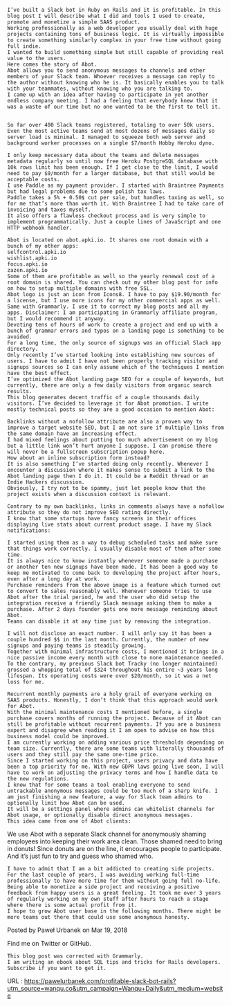     
    I’ve built a Slack bot in Ruby on Rails and it is profitable. In this blog post I will describe what I did and tools I used to create, promote and monetize a simple SAAS product.  
    Working professionally as a web developer you usually deal with huge projects containing tons of business logic. It is virtually impossible to create something similarly complex in your free time without going full indie.  
    I wanted to build something simple but still capable of providing real value to the users.  
    Here comes the story of Abot.  
    Abot allows you to send anonymous messages to channels and other members of your Slack team. Whoever receives a message can reply to the author without knowing who he is. It basically enables you to talk with your teammates, without knowing who you are talking to.  
    I came up with an idea after having to participate in yet another endless company meeting. I had a feeling that everybody knew that it was a waste of our time but no one wanted to be the first to tell it.  
      
      
    So far over 400 Slack teams registered, totaling to over 50k users. Even the most active teams send at most dozens of messages daily so server load is minimal. I managed to squeeze both web server and background worker processes on a single $7/month Hobby Heroku dyno.  
      
    I only keep necessary data about the teams and delete messages metadata regularly so until now free Heroku PostgreSQL database with 10k rows limit has been enough. If I get close to the limit, I would need to pay $9/month for a larger database, but that still would be acceptable costs.  
    I use Paddle as my payment provider. I started with Braintree Payments but had legal problems due to some polish tax laws.  
    Paddle takes a 5% + 0.50$ cut per sale, but handles taxing as well, so for me that’s more than worth it. With Braintree I had to take care of invoicing and taxes myself.  
    It also offers a flawless checkout process and is very simple to implement programmatically. Just a couple lines of JavaScript and one HTTP webhook handler.  
      
    Abot is located on abot.apki.io. It shares one root domain with a bunch of my other apps:  
    selfcontrol.apki.io  
    wishlist.apki.io  
    focus.apki.io  
    zazen.apki.io  
    Some of them are profitable as well so the yearly renewal cost of a root domain is shared. You can check out my other blog post for info on how to setup multiple domains with free SSL.  
    Abot logo is just an icon from Icons8. I have to pay $19.90/month for a license, but I use more icons for my other commercial apps as well.  
    Same with Grammarly. I use it to correct my blog posts and all my apps. Disclaimer: I am participating in Grammarly affiliate program, but I would recommend it anyway.  
    Devoting tens of hours of work to create a project and end up with a bunch of grammar errors and typos on a landing page is something to be avoided.  
    For a long time, the only source of signups was an official Slack app directory.  
    Only recently I’ve started looking into establishing new sources of users. I have to admit I have not been properly tracking visitor and signups sources so I can only assume which of the techniques I mention have the best effect.  
    I’ve optimized the Abot landing page SEO for a couple of keywords, but currently, there are only a few daily visitors from organic search results.  
    This blog generates decent traffic of a couple thousands daily visitors. I’ve decided to leverage it for Abot promotion. I write mostly technical posts so they are a good occasion to mention Abot:  
      
    Backlinks without a nofollow attribute are also a proven way to improve a target website SEO, but I am not sure if multiple links from the same domain have an increasing effect.  
    I had mixed feelings about putting too much advertisement on my blog but a little link won’t hurt anyone I suppose. I can promise there will never be a fullscreen subscription popup here.  
    How about an inline subscription form instead?  
    It is also something I’ve started doing only recently. Whenever I encounter a discussion where it makes sense to submit a link to the Abot landing page then I do it. It could be a Reddit thread or an Indie Hackers discussion.  
    Obviously, I try not to be spammy, just let people know that the project exists when a discussion context is relevant.  
      
    Contrary to my own backlinks, links in comments always have a nofollow attribute so they do not improve SEO rating directly.  
    I know that some startups have fancy screens in their offices displaying live stats about current product usage. I have my Slack notifications:  
      
    I started using them as a way to debug scheduled tasks and make sure that things work correctly. I usually disable most of them after some time.  
    It is always nice to know instantly whenever someone made a purchase or another ten new signups have been made. It has been a good way to keep me motivated to come back to developing the project after hours, even after a long day at work.  
    Purchase reminders from the above image is a feature which turned out to convert to sales reasonably well. Whenever someone tries to use Abot after the trial period, he and the user who did setup the integration receive a friendly Slack message asking them to make a purchase. After 2 days founder gets one more message reminding about Abot.  
    Teams can disable it at any time just by removing the integration.  
      
    I will not disclose an exact number. I will only say it has been a couple hundred $$ in the last month. Currently, the number of new signups and paying teams is steadily growing.  
    Together with minimal infrastructure costs, I mentioned it brings in a nice passive income every month with close to none maintenance needed.  
    To the contrary, my previous Slack bot Tracky (no longer maintained) grossed a whopping total of $324 throughout his entire ~3 years long lifespan. Its operating costs were over $20/month, so it was a net loss for me.  
      
    Recurrent monthly payments are a holy grail of everyone working on SAAS products. Honestly, I don’t think that this approach would work for Abot.  
    With the minimal maintenance costs I mentioned before, a single purchase covers months of running the project. Because of it Abot can still be profitable without recurrent payments. If you are a business expert and disagree when reading it I am open to advise on how this business model could be improved.  
    I am currently working on adding various price thresholds depending on team size. Currently, there are some teams with literally thousands of users and they still pay the same one-time price.  
    Since I started working on this project, users privacy and data have been a top priority for me. With new GDPR laws going live soon, I will have to work on adjusting the privacy terms and how I handle data to the new regulations.  
    I know that for some teams a tool enabling everyone to send untrackable anonymous messages could be too much of a sharp knife. I am just finishing a new feature, a way for Slack team admins to optionally limit how Abot can be used.  
    It will be a settings panel where admins can whitelist channels for Abot usage, or optionally disable direct anonymous messages.  
    This idea came from one of Abot clients:  
    
We use Abot with a separate Slack channel for anonymously shaming employees into keeping their work area clean. Those shamed need to bring in donuts! Since donuts are on the line, it encourages people to participate. And it’s just fun to try and guess who shamed who.
  
    I have to admit that I am a bit addicted to creating side projects. For the last couple of years, I was avoiding working full-time professionally to have more time for them without going full no-life.  
    Being able to monetize a side project and receiving a positive feedback from happy users is a great feeling. It took me over 3 years of regularly working on my own stuff after hours to reach a stage where there is some actual profit from it.  
    I hope to grow Abot user base in the following months. There might be more teams out there that could use some anonymous honesty.  
    
Posted by Paweł Urbanek on Mar 19, 2018

Find me on Twitter or GitHub.
  
    This blog post was corrected with Grammarly.  
    I am writing an ebook about SQL tips and tricks for Rails developers. Subscribe if you want to get it.  
    
  URL : https://pawelurbanek.com/profitable-slack-bot-rails?utm_source=wanqu.co&utm_campaign=Wanqu+Daily&utm_medium=website